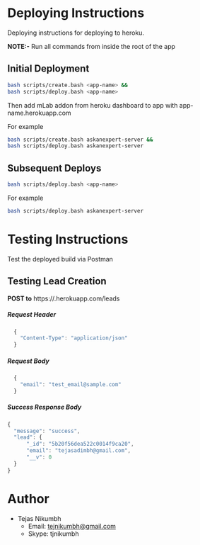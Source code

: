 # Deploying Instructions
Deploying instructions for deploying to heroku.

**NOTE:-** Run all commands from inside the root of the app

## Initial Deployment
```bash
bash scripts/create.bash <app-name> &&
bash scripts/deploy.bash <app-name>
```
Then add mLab addon from heroku dashboard to app with app-name.herokuapp.com

For example
```bash
bash scripts/create.bash askanexpert-server &&
bash scripts/deploy.bash askanexpert-server
```

## Subsequent Deploys
```bash
bash scripts/deploy.bash <app-name>
```

For example
```bash
bash scripts/deploy.bash askanexpert-server
```

# Testing Instructions
Test the deployed build via Postman

## Testing Lead Creation

**POST to**  https://<app-name>.herokuapp.com/leads

##### Request Header
```javascript
  {
    "Content-Type": "application/json"
  }
```

##### Request Body
```javascript
  {
    "email": "test_email@sample.com"
  }
```

##### Success Response Body
```javascript
{
  "message": "success",
  "lead": {
      "_id": "5b20f56dea522c0014f9ca20",
      "email": "tejasadimbh@gmail.com",
      "__v": 0
  }
}
```
# Author
- Tejas Nikumbh
  - Email: tejnikumbh@gmail.com
  - Skype: tjnikumbh

